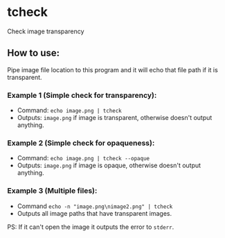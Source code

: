 # tcheck
Check image transparency

## How to use:
Pipe image file location to this program and it will echo that file path if it is transparent.

### Example 1 (Simple check for transparency):
* Command: `echo image.png | tcheck`
* Outputs: `image.png` if image is transparent, otherwise doesn't output anything.

### Example 2 (Simple check for opaqueness):
* Command: `echo image.png | tcheck --opaque`
* Outputs: `image.png` if image is opaque, otherwise doesn't output anything.

### Example 3 (Multiple files):
* Command `echo -n "image.png\nimage2.png" | tcheck`
* Outputs all image paths that have transparent images.

PS: If it can't open the image it outputs the error to `stderr`.
